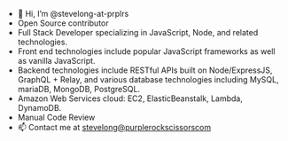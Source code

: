 - 👋 Hi, I’m @stevelong-at-prplrs
- Open Source contributor
- Full Stack Developer specializing in JavaScript, Node, and related technologies.
- Front end technologies include popular JavaScript frameworks as well as vanilla JavaScript.
- Backend technologies include RESTful APIs built on Node/ExpressJS, GraphQL + Relay, and various database technologies including MySQL, mariaDB, MongoDB, PostgreSQL.
- Amazon Web Services cloud: EC2, ElasticBeanstalk, Lambda, DynamoDB.
- Manual Code Review
- 📫 Contact me at <stevelong@purplerockscissorscom>
